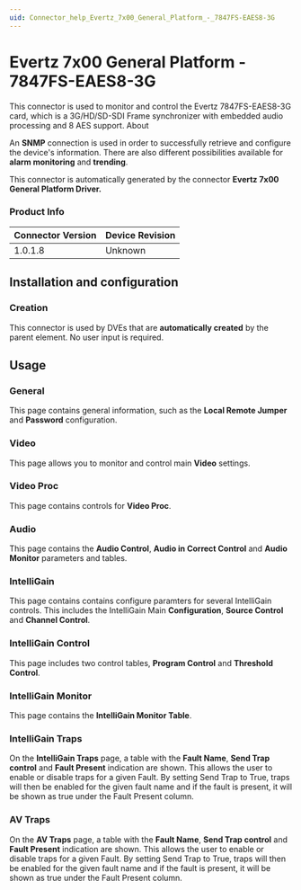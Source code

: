 ```yaml
---
uid: Connector_help_Evertz_7x00_General_Platform_-_7847FS-EAES8-3G
---
```


# Evertz 7x00 General Platform - 7847FS-EAES8-3G

This connector is used to monitor and control the Evertz 7847FS-EAES8-3G card, which is a 3G/HD/SD-SDI Frame synchronizer with embedded audio processing and 8 AES support.
About

An **SNMP** connection is used in order to successfully retrieve and configure the device's information. There are also different possibilities available for **alarm monitoring** and **trending**.

This connector is automatically generated by the connector **Evertz 7x00 General Platform Driver.**

### Product Info

| **Connector Version** | **Device Revision** |
|--------------------|---------------------|
| 1.0.1.8            | Unknown             |

## Installation and configuration

### Creation

This connector is used by DVEs that are **automatically created** by the parent element. No user input is required.

## Usage

### General

This page contains general information, such as the **Local Remote Jumper** and **Password** configuration.

### Video

This page allows you to monitor and control main **Video** settings.

### Video Proc

This page contains controls for **Video Proc**.

### Audio

This page contains the **Audio Control**, **Audio in Correct Control** and **Audio Monitor** parameters and tables.

### IntelliGain

This page contains contains configure paramters for several IntelliGain controls. This includes the IntelliGain Main **Configuration**, **Source Control** and **Channel Control**.

### IntelliGain Control

This page includes two control tables, **Program Control** and **Threshold Control**.

### IntelliGain Monitor

This page contains the **IntelliGain Monitor Table**.

### IntelliGain Traps

On the **IntelliGain Traps** page, a table with the **Fault Name**, **Send Trap control** and **Fault Present** indication are shown. This allows the user to enable or disable traps for a given Fault. By setting Send Trap to True, traps will then be enabled for the given fault name and if the fault is present, it will be shown as true under the Fault Present column.

### AV Traps

On the **AV Traps** page, a table with the **Fault Name**, **Send Trap control** and **Fault Present** indication are shown. This allows the user to enable or disable traps for a given Fault. By setting Send Trap to True, traps will then be enabled for the given fault name and if the fault is present, it will be shown as true under the Fault Present column.


